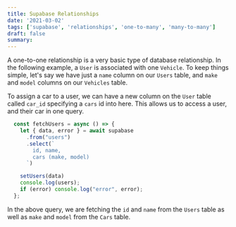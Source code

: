 ```yaml
---
title: Supabase Relationships
date: '2021-03-02'
tags: ['supabase', 'relationships', 'one-to-many', 'many-to-many']
draft: false
summary:
---
```


A one-to-one relationship is a very basic type of database relationship. In the following example, a `User` is associated with one `Vehicle`. To keep things simple, let's say we have just a `name` column on our `Users` table, and `make` and `model` columns on our `Vehicles` table.

To assign a car to a user, we can have a new column on the `User` table called `car_id` specifying a `cars` id into here. This allows us to access a user, and their car in one query.

```javascript
  const fetchUsers = async () => {
    let { data, error } = await supabase
      .from("users")
      .select(`
        id, name,
        cars (make, model)
      `)

    setUsers(data)
    console.log(users);
    if (error) console.log("error", error);
  };
```
In the above query, we are fetching the `id` and `name` from the `Users` table as well as `make` and `model` from the `Cars` table.
